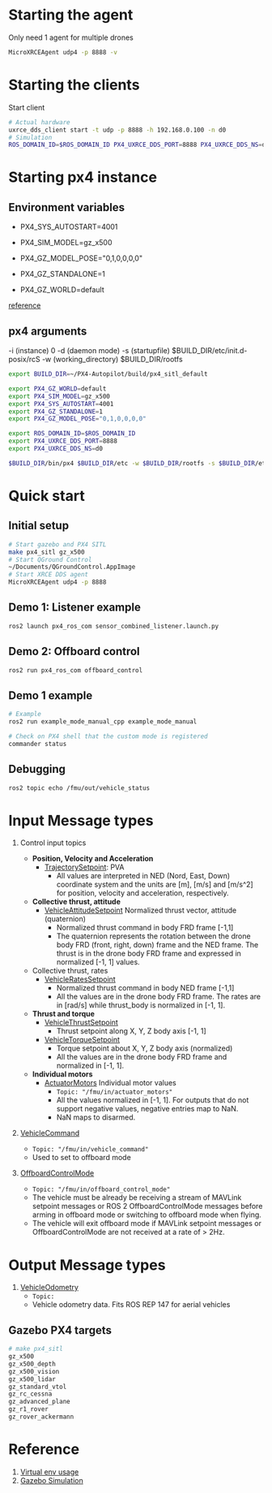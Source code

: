 # Starting the agent
Only need 1 agent for multiple drones

```bash
MicroXRCEAgent udp4 -p 8888 -v
```

# Starting the clients
Start client 

```bash
# Actual hardware
uxrce_dds_client start -t udp -p 8888 -h 192.168.0.100 -n d0
# Simulation
ROS_DOMAIN_ID=$ROS_DOMAIN_ID PX4_UXRCE_DDS_PORT=8888 PX4_UXRCE_DDS_NS=d0 make px4_sitl gz_x500
```

# Starting px4 instance

## Environment variables
- PX4_SYS_AUTOSTART=4001
- PX4_SIM_MODEL=gz_x500
- PX4_GZ_MODEL_POSE="0,1,0,0,0,0"
- PX4_GZ_STANDALONE=1

- PX4_GZ_WORLD=default

[reference](https://docs.px4.io/main/en/sim_gazebo_gz/#usage-configuration-options)

## px4 arguments
-i (instance)
    0
-d (daemon mode)
-s (startupfile)
    $BUILD_DIR/etc/init.d-posix/rcS 
-w (working_directory) 
    $BUILD_DIR/rootfs

```bash
export BUILD_DIR=~/PX4-Autopilot/build/px4_sitl_default

export PX4_GZ_WORLD=default
export PX4_SIM_MODEL=gz_x500
export PX4_SYS_AUTOSTART=4001
export PX4_GZ_STANDALONE=1
export PX4_GZ_MODEL_POSE="0,1,0,0,0,0"

export ROS_DOMAIN_ID=$ROS_DOMAIN_ID
export PX4_UXRCE_DDS_PORT=8888
export PX4_UXRCE_DDS_NS=d0

$BUILD_DIR/bin/px4 $BUILD_DIR/etc -w $BUILD_DIR/rootfs -s $BUILD_DIR/etc/init.d-posix/rcS -i 0 -d
```

# Quick start

## Initial setup
```bash
# Start gazebo and PX4 SITL
make px4_sitl gz_x500
# Start QGround Control
~/Documents/QGroundControl.AppImage
# Start XRCE DDS agent  
MicroXRCEAgent udp4 -p 8888
```

## Demo 1: Listener example
```bash
ros2 launch px4_ros_com sensor_combined_listener.launch.py
```
## Demo 2: Offboard control
```bash
ros2 run px4_ros_com offboard_control
```

## Demo 1 example
```bash
# Example
ros2 run example_mode_manual_cpp example_mode_manual

# Check on PX4 shell that the custom mode is registered
commander status
```

## Debugging
```bash
ros2 topic echo /fmu/out/vehicle_status
```

# Input Message types
1. Control input topics
    - **Position, Velocity and Acceleration**
        - [TrajectorySetpoint](https://docs.px4.io/main/en/msg_docs/TrajectorySetpoint.html): PVA
            - All values are interpreted in NED (Nord, East, Down) coordinate system and the units are [m], [m/s] and [m/s^2] for position, velocity and acceleration, respectively.
    - **Collective thrust, attitude**
        - [VehicleAttitudeSetpoint](https://docs.px4.io/main/en/msg_docs/VehicleAttitudeSetpoint.html) Normalized thrust vector, attitude (quaternion)
            - Normalized thrust command in body FRD frame [-1,1]
            - The quaternion represents the rotation between the drone body FRD (front, right, down) frame and the NED frame. The thrust is in the drone body FRD frame and expressed in normalized [-1, 1] values.
    - Collective thrust, rates
        - [VehicleRatesSetpoint](https://docs.px4.io/main/en/msg_docs/VehicleRatesSetpoint.html)
            - Normalized thrust command in body NED frame [-1,1]
            - All the values are in the drone body FRD frame. The rates are in [rad/s] while thrust_body is normalized in [-1, 1].
    - **Thrust and torque**
        - [VehicleThrustSetpoint](https://docs.px4.io/main/en/msg_docs/VehicleThrustSetpoint.html) 
            - Thrust setpoint along X, Y, Z body axis [-1, 1]
        - [VehicleTorqueSetpoint](https://docs.px4.io/main/en/msg_docs/VehicleTorqueSetpoint.html) 
            - Torque setpoint about X, Y, Z body axis (normalized)
            - All the values are in the drone body FRD frame and normalized in [-1, 1].
    - **Individual motors**
        - [ActuatorMotors](https://docs.px4.io/main/en/msg_docs/ActuatorMotors.html) Individual motor values
            - `Topic: "/fmu/in/actuator_motors"`
            - All the values normalized in [-1, 1]. For outputs that do not support negative values, negative entries map to NaN. 
            - NaN maps to disarmed.

2. [VehicleCommand](https://docs.px4.io/main/en/msg_docs/VehicleCommand.html)
    - `Topic: "/fmu/in/vehicle_command"`
    - Used to set to offboard mode

3. [OffboardControlMode](https://docs.px4.io/main/en/msg_docs/OffboardControlMode.html)
    - `Topic: "/fmu/in/offboard_control_mode"`
    - The vehicle must be already be receiving a stream of MAVLink setpoint messages or ROS 2 OffboardControlMode messages before arming in offboard mode or switching to offboard mode when flying.
    - The vehicle will exit offboard mode if MAVLink setpoint messages or OffboardControlMode are not received at a rate of > 2Hz.

# Output Message types
1. [VehicleOdometry](https://docs.px4.io/main/en/msg_docs/VehicleOdometry.html)
    - `Topic: `
    - Vehicle odometry data. Fits ROS REP 147 for aerial vehicles

    
## Gazebo PX4 targets
```bash
# make px4_sitl 
gz_x500
gz_x500_depth
gz_x500_vision
gz_x500_lidar
gz_standard_vtol
gz_rc_cessna
gz_advanced_plane
gz_r1_rover
gz_rover_ackermann
```

# Reference
1. [Virtual env usage](https://github.com/ros2/ros2/issues/1094)
2. [Gazebo Simulation](https://docs.px4.io/main/en/sim_gazebo_gz/)

